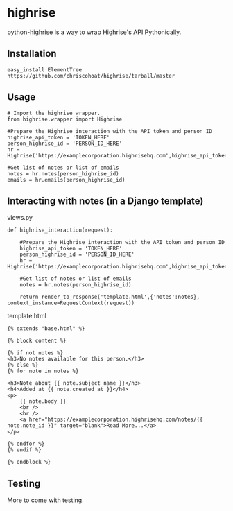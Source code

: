 highrise
=============

python-highrise is a way to wrap Highrise's API Pythonically.

Installation
-----------

    easy_install ElementTree https://github.com/chriscohoat/highrise/tarball/master


Usage
-----

    # Import the highrise wrapper.
    from highrise.wrapper import Highrise
    
    #Prepare the Highrise interaction with the API token and person ID
    highrise_api_token = 'TOKEN_HERE'
    person_highrise_id = 'PERSON_ID_HERE'
    hr = Highrise('https://examplecorporation.highrisehq.com',highrise_api_token)
    
    #Get list of notes or list of emails
    notes = hr.notes(person_highrise_id)
    emails = hr.emails(person_highrise_id)
    
Interacting with notes (in a Django template)
-----

views.py

	def highrise_interaction(request):
	
		#Prepare the Highrise interaction with the API token and person ID
    	highrise_api_token = 'TOKEN_HERE'
    	person_highrise_id = 'PERSON_ID_HERE'
    	hr = Highrise('https://examplecorporation.highrisehq.com',highrise_api_token)
    
   		#Get list of notes or list of emails
   		notes = hr.notes(person_highrise_id)
   		
   		return render_to_response('template.html',{'notes':notes}, context_instance=RequestContext(request))

template.html

	{% extends "base.html" %}
	
	{% block content %}

    {% if not notes %}
    <h3>No notes available for this person.</h3>
    {% else %}
    {% for note in notes %}
    
    <h3>Note about {{ note.subject_name }}</h3>
    <h4>Added at {{ note.created_at }}</h4>
	<p>
		{{ note.body }}
		<br />
		<br />
		<a href="https://examplecorporation.highrisehq.com/notes/{{ note.note_id }}" target="blank">Read More...</a>
	</p>
	
	{% endfor %}
	{% endif %}
	
	{% endblock %}

Testing
-------

More to come with testing.

